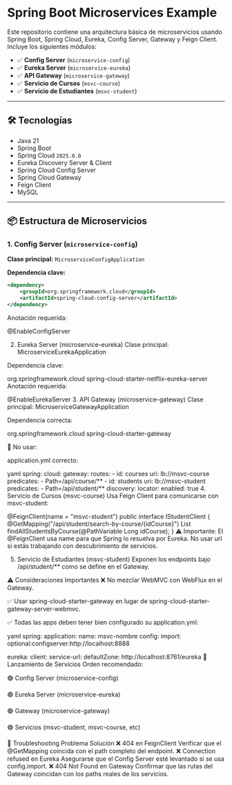 # Spring Boot Microservices Example

Este repositorio contiene una arquitectura básica de microservicios usando Spring Boot, Spring Cloud, Eureka, Config Server, Gateway y Feign Client. Incluye los siguientes módulos:

- ✅ **Config Server** (`microservice-config`)
- ✅ **Eureka Server** (`microservice-eureka`)
- ✅ **API Gateway** (`microservice-gateway`)
- ✅ **Servicio de Cursos** (`msvc-course`)
- ✅ **Servicio de Estudiantes** (`msvc-student`)

---

## 🛠️ Tecnologías

- Java 21  
- Spring Boot  
- Spring Cloud `2025.0.0`  
- Eureka Discovery Server & Client  
- Spring Cloud Config Server  
- Spring Cloud Gateway  
- Feign Client  
- MySQL  

---

## 📦 Estructura de Microservicios

### 1. Config Server (`microservice-config`)
**Clase principal:** `MicroserviceConfigApplication`

**Dependencia clave:**
```xml
<dependency>
    <groupId>org.springframework.cloud</groupId>
    <artifactId>spring-cloud-config-server</artifactId>
</dependency>
```

Anotación requerida:

@EnableConfigServer

2. Eureka Server (microservice-eureka)
Clase principal: MicroserviceEurekaApplication

Dependencia clave:

<dependency>
    <groupId>org.springframework.cloud</groupId>
    <artifactId>spring-cloud-starter-netflix-eureka-server</artifactId>
</dependency>
Anotación requerida:

@EnableEurekaServer
3. API Gateway (microservice-gateway)
Clase principal: MicroserviceGatewayApplication

Dependencia correcta:

<dependency>
    <groupId>org.springframework.cloud</groupId>
    <artifactId>spring-cloud-starter-gateway</artifactId>
</dependency>

🚫 No usar:

<!-- spring-cloud-starter-gateway-server-webmvc -->
application.yml correcto:

yaml
spring:
  cloud:
    gateway:
      routes:
        - id: courses
          uri: lb://msvc-course
          predicates:
            - Path=/api/course/**
        - id: students
          uri: lb://msvc-student
          predicates:
            - Path=/api/student/**
      discovery:
        locator:
          enabled: true
4. Servicio de Cursos (msvc-course)
Usa Feign Client para comunicarse con msvc-student:

@FeignClient(name = "msvc-student")
public interface IStudentClient {
    @GetMapping("/api/student/search-by-course/{idCourse}")
    List<StudentDTO> findAllStudentsByCourse(@PathVariable Long idCourse);
}
⚠️ Importante: El @FeignClient usa name para que Spring lo resuelva por Eureka. No usar url si estás trabajando con descubrimiento de servicios.

5. Servicio de Estudiantes (msvc-student)
Exponen los endpoints bajo /api/student/** como se define en el Gateway.

⚠️ Consideraciones Importantes
❌ No mezclar WebMVC con WebFlux en el Gateway.

✅ Usar spring-cloud-starter-gateway en lugar de spring-cloud-starter-gateway-server-webmvc.

✅ Todas las apps deben tener bien configurado su application.yml:

yaml
spring:
  application:
    name: msvc-nombre
  config:
    import: optional:configserver:http://localhost:8888

eureka:
  client:
    service-url:
      defaultZone: http://localhost:8761/eureka
🚀 Lanzamiento de Servicios
Orden recomendado:

🟢 Config Server (microservice-config)

🟢 Eureka Server (microservice-eureka)

🟢 Gateway (microservice-gateway)

🟢 Servicios (msvc-student, msvc-course, etc)

🧩 Troubleshooting
Problema	Solución
❌ 404 en FeignClient	Verificar que el @GetMapping coincida con el path completo del endpoint.
❌ Connection refused en Eureka	Asegurarse que el Config Server esté levantado si se usa config.import.
❌ 404 Not Found en Gateway	Confirmar que las rutas del Gateway coincidan con los paths reales de los servicios.

